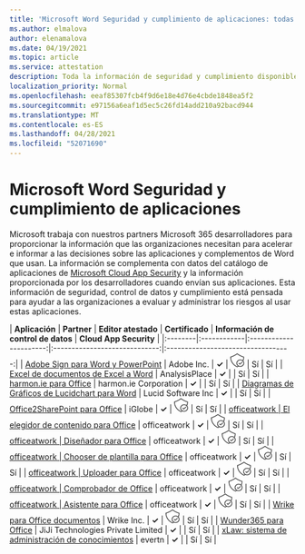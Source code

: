 ```yaml
---
title: 'Microsoft Word Seguridad y cumplimiento de aplicaciones: todas las aplicaciones'
ms.author: elmalova
author: elenamalova
ms.date: 04/19/2021
ms.topic: article
ms.service: attestation
description: Toda la información de seguridad y cumplimiento disponible para todas Microsoft Word aplicaciones.
localization_priority: Normal
ms.openlocfilehash: eeaf85307fcb4f9d6e18e4d76e4cbde1848ea5f2
ms.sourcegitcommit: e97156a6eaf1d5ec5c26fd14add210a92bacd944
ms.translationtype: MT
ms.contentlocale: es-ES
ms.lasthandoff: 04/28/2021
ms.locfileid: "52071690"
---
```

# <a name="microsoft-word-app-security-and-compliance"></a>Microsoft Word Seguridad y cumplimiento de aplicaciones

Microsoft trabaja con nuestros partners Microsoft 365 desarrolladores para proporcionar la información que las organizaciones necesitan para acelerar e informar a las decisiones sobre las aplicaciones y complementos de Word que usan. La información se complementa con datos del catálogo de aplicaciones de [Microsoft Cloud App Security](https://www.microsoft.com/en-us/enterprise-mobility-security/cloud-app-security) y la información proporcionada por los desarrolladores cuando envían sus aplicaciones. Esta información de seguridad, control de datos y cumplimiento está pensada para ayudar a las organizaciones a evaluar y administrar los riesgos al usar estas aplicaciones.

| **Aplicación** | **Partner** | **Editor atestado** | **Certificado** | **Información de control de datos** | **Cloud App Security** |
|:--------|:------------|:----------------------:|:-----------------------------:|:----------------------------------:|
| [Adobe Sign para Word y PowerPoint](./adobe-inc-sign-for-word-and-powerpoint.md) | Adobe Inc. | **✓** | <img alt="Certified application badge" src="../media/certified-badge.png" height="25" width="25" /> | Sí | Sí |
| [Excel de documentos de Excel a Word](./analysisplace-excel-to-word-document-automation.md) | AnalysisPlace | **✓** |  | Sí | Sí |
| [harmon.ie para Office](./harmonie-corporation-for-office.md) | harmon.ie Corporation | **✓** |  | Sí | Sí |
| [Diagramas de Gráficos de Lucidchart para Word](./lucid-software-inc-lucidchart-diagrams-for-word.md) | Lucid Software Inc | **✓** |  | Sí | Sí |
| [Office2SharePoint para Office](./iglobe-office2sharepoint-for-office.md) | iGlobe | **✓** | <img alt="Certified application badge" src="../media/certified-badge.png" height="25" width="25" /> | Sí | Sí |
| [officeatwork | El elegidor de contenido para Office](./officeatwork-officeatworkcontent-chooser-for-office.md) | officeatwork | **✓** | <img alt="Certified application badge" src="../media/certified-badge.png" height="25" width="25" /> | Sí | Sí |
| [officeatwork | Diseñador para Office](./officeatwork-officeatworkdesigner-for-office.md) | officeatwork | **✓** | <img alt="Certified application badge" src="../media/certified-badge.png" height="25" width="25" /> | Sí | Sí |
| [officeatwork | Chooser de plantilla para Office](./officeatwork-officeatworktemplate-chooser-for-office.md) | officeatwork | **✓** | <img alt="Certified application badge" src="../media/certified-badge.png" height="25" width="25" /> | Sí | Sí |
| [officeatwork | Uploader para Office](./officeatwork-officeatworkuploader-for-office.md) | officeatwork | **✓** | <img alt="Certified application badge" src="../media/certified-badge.png" height="25" width="25" /> | Sí | Sí |
| [officeatwork | Comprobador de Office](./officeatwork-officeatworkverifier-for-office.md) | officeatwork | **✓** | <img alt="Certified application badge" src="../media/certified-badge.png" height="25" width="25" /> | Sí | Sí |
| [officeatwork | Asistente para Office](./officeatwork-officeatworkwizard-for-office.md) | officeatwork | **✓** | <img alt="Certified application badge" src="../media/certified-badge.png" height="25" width="25" /> | Sí | Sí |
| [Wrike para Office documentos](./wrike-inc-for-office-documents.md) | Wrike Inc. | **✓** | <img alt="Certified application badge" src="../media/certified-badge.png" height="25" width="25" /> | Sí | Sí |
| [Wunder365 para Office](./jiji-technologies-private-limited-wunder365-for-office.md) | JiJi Technologies Private Limited | **✓** |  | Sí | Sí |
| [xLaw: sistema de administración de conocimientos](./evertn-xlaw-knowledge-management-system.md) | evertn | **✓** |  | Sí | Sí |
